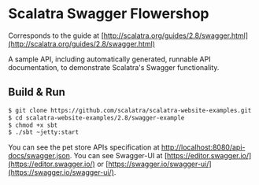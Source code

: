 Scalatra Swagger Flowershop
===========================

Corresponds to the guide at [http://scalatra.org/guides/2.8/swagger.html](http://scalatra.org/guides/2.8/swagger.html)

A sample API, including automatically generated, runnable API documentation,
to demonstrate Scalatra's Swagger functionality.

## Build & Run ##

```sh
$ git clone https://github.com/scalatra/scalatra-website-examples.git
$ cd scalatra-website-examples/2.8/swagger-example
$ chmod +x sbt
$ ./sbt ~jetty:start
```

You can see the pet store APIs specification at [http://localhost:8080/api-docs/swagger.json](http://localhost:8080/api-docs/swagger.json).
You can see Swagger-UI at [https://editor.swagger.io/](https://editor.swagger.io/) or [https://swagger.io/swagger-ui/](https://swagger.io/swagger-ui/).
